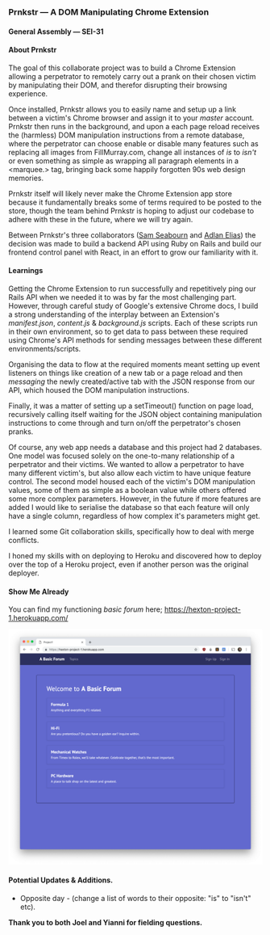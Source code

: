 ### **Prnkstr — A DOM Manipulating Chrome Extension**

#### General Assembly — SEI-31

#### **About Prnkstr**

The goal of this collaborate project was to build a Chrome Extension allowing a perpetrator to remotely carry out a prank on their chosen victim by manipulating their DOM, and therefor disrupting their browsing experience.

Once installed, Prnkstr allows you to easily name and setup up a link between a victim's Chrome browser and assign it to your *master* account. Prnkstr then runs in the background, and upon a each page reload receives the (harmless) DOM manipulation instructions from a remote database, where the perpetrator can choose enable or disable many features such as replacing all images from FillMurray.com, change all instances of *is* to *isn't* or even something as simple as wrapping all paragraph elements in a <marquee.> tag, bringing back some happily forgotten 90s web design memories.

Prnkstr itself will likely never make the Chrome Extension app store because it fundamentally breaks some of terms required to be posted to the store, though the team behind Prnkstr is hoping to adjust our codebase to adhere with these in the future, where we will try again.

Between Prnkstr's three collaborators ([Sam Seabourn](https://github.com/samseabourn) and [Adlan Elias](https://github.com/adlanelias)) the decision was made to build a backend API using Ruby on Rails and build our frontend control panel with React, in an effort to grow our familiarity with it.

#### **Learnings**
Getting the Chrome Extension to run successfully and repetitively ping our Rails API when we needed it to was by far the most challenging part. However, through careful study of Google's extensive Chrome docs, I build a strong understanding of the interplay between an Extension's *manifest.json*, *content.js* & *background.js* scripts. Each of these scripts run in their own environment, so to get data to pass between these required using Chrome's API methods for sending messages between these different environments/scripts.

Organising the data to flow at the required moments meant setting up event listeners on things like creation of a new tab or a page reload and then *messaging* the newly created/active tab with the JSON response from our API, which housed the DOM manipulation instructions.

Finally, it was a matter of setting up a setTimeout() function on page load, recursively calling itself waiting for the JSON object containing manipulation instructions to come through and turn on/off the perpetrator's chosen pranks.

Of course, any web app needs a database and this project had 2 databases. One model was focused solely on the one-to-many relationship of a perpetrator and their victims. We wanted to allow a perpetrator to have many different victim's, but also allow each victim to have unique feature control. The second model housed each of the victim's DOM manipulation values, some of them as simple as a boolean value while others offered some more complex parameters. However, in the future if more features are added I would like to serialise the database so that each feature will only have a single column, regardless of how complex it's parameters might get.

I learned some Git collaboration skills, specifically how to deal with merge conflicts.

I honed my skills with on deploying to Heroku and discovered how to deploy over the top of a Heroku project, even if another person was the original deployer.

#### **Show Me Already**
You can find my functioning *basic forum* here;
https://hexton-project-1.herokuapp.com/

![Trigotometry's Basic Forum Homepage](https://raw.githubusercontent.com/Trigotometry/project1/master/a%20basic%20forum.png)

#### **Potential Updates & Additions.**
- Opposite day - (change a list of words to their opposite: "is" to "isn't" etc).

**Thank you to both Joel and Yianni for fielding questions.**
